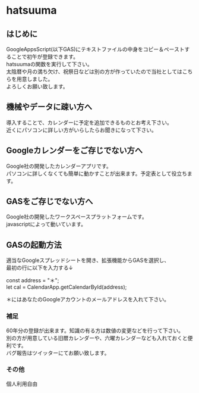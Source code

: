# hatsuuma
<h2>はじめに</h2>
GoogleAppsScript(以下GAS)にテキストファイルの中身をコピー＆ペーストすることで初午が登録できます。<br>
hatsuumaの関数を実行して下さい。<br>
太陰暦や月の満ち欠け、祝祭日などは別の方が作っていたので当社としてはこちらを用意しました。<br>
よろしくお願い致します。<br>

<h2>機械やデータに疎い方へ</h2>
導入することで、カレンダーに予定を追加できるものとお考え下さい。<br>
近くにパソコンに詳しい方がいらしたらお聞きになって下さい。<br>

<h2>Googleカレンダーをご存じでない方へ</h2>
Google社の開発したカレンダーアプリです。<br>
パソコンに詳しくなくても簡単に動かすことが出来ます。予定表として役立ちます。<br>

<h2>GASをご存じでない方へ</h2>
Google社の開発したワークスペースプラットフォームです。<br>
javascriptによって動いています。<br>

<h2>GASの起動方法</h2>
適当なGoogleスプレッドシートを開き、拡張機能からGASを選択し、<br>
最初の行に以下を入力する↓<br>

const address = "＊";<br>
let cal = CalendarApp.getCalendarById(address);

＊にはあなたのGoogleアカウントのメールアドレスを入れて下さい。

<h3>補足</h3>
60年分の登録が出来ます。知識の有る方は数値の変更などを行って下さい。<br>
別の方が用意している旧暦カレンダーや、六曜カレンダーなども入れておくと便利です。<br>
バグ報告はツイッターにてお願い致します。

<h3>その他</h3>
個人利用自由
